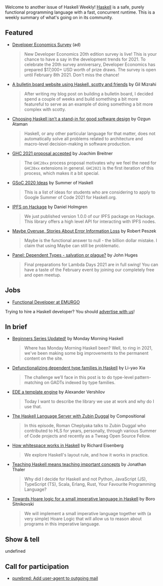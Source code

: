Welcome to another issue of Haskell Weekly!
[Haskell](https://www.haskell.org) is a safe, purely functional programming language with a fast, concurrent runtime.
This is a weekly summary of what's going on in its community.

## Featured

- [Developer Economics Survey](https://www.developereconomics.net/?utm_medium=newsletter&utm_source=haskell&utm_campaign=haskell_newsletter) (ad)
  > New Developer Economics 20th edition survey is live! This is your chance to have a say in the development trends for 2021. To celebrate the 20th survey anniversary, Developer Economics has prepared $17,000+ USD worth of prize draws. The survey is open until February 8th 2021. Don't miss the chance!

- [A bulletin board website using Haskell, scotty and friends](https://gilmi.me/blog/post/2021/01/15/bulletin-app) by Gil Mizrahi
  > After writing my blog post on building a bulletin board, I decided spend a couple of weeks and build something a bit more featureful to serve as an example of doing something a bit more complex with scotty.

- [Choosing Haskell isn’t a stand-in for good software design](https://ozataman.medium.com/choosing-haskell-isnt-a-stand-in-for-good-software-design-7d893882f963) by Ozgun Ataman
  > Haskell, or any other particular language for that matter, does not automatically solve all problems related to architecture and macro-level decision-making in software production.

- [GHC 2021 proposal accepted](https://github.com/ghc-proposals/ghc-proposals/blob/0827f6bfc686a5388ec381107b8178bb4d684edd/proposals/0380-ghc2021.rst) by Joachim Breitner
  > The `GHC20xx` process proposal motivates why we feel the need for `GHC20xx` extensions in general. `GHC2021` is the first iteration of this process, which makes it a bit special.

- [GSoC 2020 Ideas](https://summer.haskell.org/ideas.html) by Summer of Haskell
  > This is a list of ideas for students who are considering to apply to Google Summer of Code 2021 for Haskell.org.

- [IPFS on Hackage](https://blog.fission.codes/ipfs-on-hackage/) by Daniel Holmgren
  > We just published version 1.0.0 of our IPFS package on Hackage. This library offers a high level API for interacting with IPFS nodes.

- [Maybe Overuse, Stories About Error Information Loss](https://rpeszek.github.io/posts/2021-01-17-maybe-overuse.html) by Robert Peszek
  > Maybe is the functional answer to null - the billion dollar mistake. I claim that using Maybe can still be problematic.

- [Panel: Dependent Types - salvation or plague?](https://www.airmeet.com/e/4d96c880-5982-11eb-ac04-6124f038041d) by John Huges
  > Final preparations for Lambda Days 2021 are in full swing! You can have a taste of the February event by joining our completely free and open meetup.

## Jobs

- [Functional Developer at EMURGO](https://functional.works-hub.com/jobs/remote-functional-developer-for-smart-contracts-f49)

Trying to hire a Haskell developer?
You should [advertise with us](https://haskellweekly.news/advertising.html)!

## In brief

- [Beginners Series Updated!](https://mmhaskell.com/blog/2021/1/18/beginners-series-updated) by Monday Morning Haskell
  > Where has Monday Morning Haskell been? Well, to ring in 2021, we've been making some big improvements to the permanent content on the site.

- [Defunctionalizing dependent type families in Haskell](https://blog.poisson.chat/posts/2021-01-16-dependent-fcfs.html) by Li-yao Xia
  > The challenge we’ll face in this post is to do type-level pattern-matching on GADTs indexed by type families.

- [EDE a template engine](https://qnikst.brick.do/2021-01-17_ede_a_template_engine) by Alexander Vershilov
  > Today I want to describe the library we use at work and why do I use that.

- [The Haskell Language Server with Zubin Duggal](https://www.compositional.fm/haskell-language-server) by Compositional
  > In this episode, Roman Cheplyaka talks to Zubin Duggal who contributed to HLS for years, personally, through various Summer of Code projects and recently as a Tweag Open Source Fellow.

- [How whitespace works in Haskell](https://www.youtube.com/watch?v=uKpPJV0hhCY) by Richard Eisenberg
  > We explore Haskell's layout rule, and how it works in practice.

- [Teaching Haskell means teaching important concepts](https://www.lambdabytes.io/posts/teachinghaskell/) by Jonathan Thaler
  > Why did I decide for Haskell and not Python, JavaScript (JS), TypeScript (TS), Scala, Erlang, Rust, Your Favourite Programming Language?

- [Towards Hoare logic for a small imperative language in Haskell](https://bor0.wordpress.com/2021/01/18/towards-hoare-logic-for-a-small-imperative-language-in-haskell/) by Boro Sitnikovski
  > We will implement a small imperative language together with (a very simple) Hoare Logic that will allow us to reason about programs in this imperative language.

## Show & tell

undefined

## Call for participation

-   [purebred: Add user-agent to outgoing mail](https://github.com/purebred-mua/purebred/issues/414)
